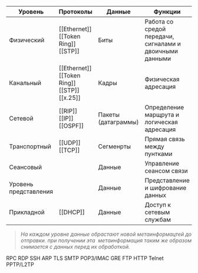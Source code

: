 Уровень | Протоколы | Данные | Функции
--|--|--|--
Физический | [[Ethernet]] [[Token Ring]] [[STP]]| Биты | Работа со средой передачи, сигналами и двоичными данными
Канальный | [[Ethernet]] [[Token Ring]] [[STP]] [[x.25]]| Кадры | Физическая адресация
Сетевой | [[RIP]] [[IP]] [[OSPF]]  | Пакеты (датаграммы) | Определение марщрута и логическая адресация
Транспортный | [[UDP]] [[TCP]] | Сегменрты | Прямая связь между пунтками
Сеансовый | | Данные | Управление сеансом связи
Уровень представления || Данные | Представление и шифрование данных
Прикладной | [[DHCP]] | Данные | Доступ к сетевым службам

> *На каждом уровне данные обрастают новой метаинформацтей до отправки. при получении эта  метаинформация таким же образом снимается с данных перед их обработкой.*

RPC
RDP
SSH
ARP
TLS
SMTP
POP3/IMAC
GRE
FTP
HTTP
Telnet
PPTP/L2TP

